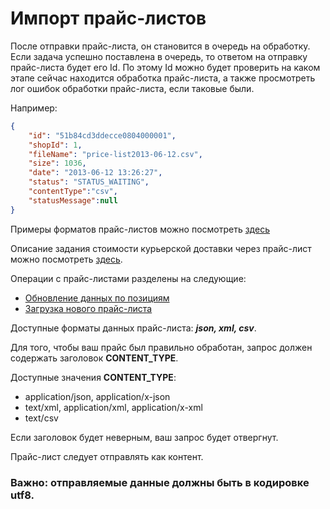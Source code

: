 # Импорт прайс-листов

После отправки прайс-листа, он становится в очередь на обработку. Если задача успешно поставлена в очередь,
то ответом на отправку прайс-листа будет его Id. По этому Id можно будет проверить на каком этапе сейчас
находится обработка прайс-листа, а также просмотреть лог ошибок обработки прайс-листа, если таковые были.

Например:
```json
{
    "id": "51b84cd3ddecce0804000001",
    "shopId": 1,
    "fileName": "price-list2013-06-12.csv",
    "size": 1036,
    "date": "2013-06-12 13:26:27",
    "status": "STATUS_WAITING",
    "contentType":"csv",
    "statusMessage":null
}
```

Примеры форматов прайс-листов можно посмотреть [здесь](../formats.md)

Описание задания стоимости курьерской доставки через прайс-лист можно посмотреть [здесь](courier_delivery.md).

Операции с прайс-листами разделены на следующие:

+ [Обновление данных по позициям](update.md)
+ [Загрузка нового прайс-листа](replace.md)

Доступные форматы данных прайс-листа: ___json, xml, csv___.

Для того, чтобы ваш прайс был правильно обработан, запрос должен содержать заголовок __CONTENT_TYPE__.

Доступные значения __CONTENT_TYPE__:

+ application/json, application/x-json
+ text/xml, application/xml, application/x-xml
+ text/csv

Если заголовок будет неверным, ваш запрос будет отвергнут.

Прайс-лист следует отправлять как контент.

### Важно: отправляемые данные должны быть в кодировке utf8.
